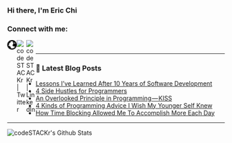 ### Hi there, I'm Eric Chi

### Connect with me:

[<img align="left" alt="codeSTACKr.com" width="22px" src="https://raw.githubusercontent.com/iconic/open-iconic/master/svg/globe.svg" />][website]
[<img align="left" alt="codeSTACKr | Twitter" width="22px" src="https://cdn.jsdelivr.net/npm/simple-icons@v3/icons/twitter.svg" />][twitter]
[<img align="left" alt="codeSTACKr | LinkedIn" width="22px" src="https://cdn.jsdelivr.net/npm/simple-icons@v3/icons/linkedin.svg" />][linkedin]

<br />

---

### 📕 Latest Blog Posts
<!-- BLOG-POST-LIST:START -->
- [Lessons I’ve Learned After 10 Years of Software Development](https://medium.com/geekculture/lessons-ive-learned-after-10-years-of-software-development-a2a1cb994417?source=rss-a78e9d90601e------2)
- [4 Side Hustles for Programmers](https://medium.com/codex/4-side-hustles-for-programmers-8d2ca05037c?source=rss-a78e9d90601e------2)
- [An Overlooked Principle in Programming — KISS](https://medium.com/codex/an-overlooked-principle-in-programming-kiss-78e3197504b3?source=rss-a78e9d90601e------2)
- [4 Kinds of Programming Advice I Wish My Younger Self Knew](https://betterprogramming.pub/4-kinds-of-programming-advice-i-wish-my-younger-self-knew-ac3572549ce5?source=rss-a78e9d90601e------2)
- [How Time Blocking Allowed Me To Accomplish More Each Day](https://ericjaychi.medium.com/how-time-blocking-allowed-me-to-accomplish-more-each-day-b3b509e69db6?source=rss-a78e9d90601e------2)
<!-- BLOG-POST-LIST:END -->

---

<img align="left" alt="codeSTACKr's Github Stats" src="https://github-readme-stats.codestackr.vercel.app/api?username=ericjaychi&show_icons=true&hide_border=true&theme=tokyonight" />

[website]: https://ericjaychi.com/
[twitter]: https://twitter.com/ericjaychi
[linkedin]: https://www.linkedin.com/in/ericjaychi/
